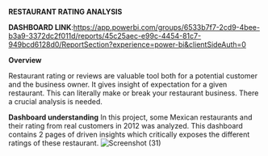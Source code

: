 **RESTAURANT RATING ANALYSIS**

**DASHBOARD LINK**:https://app.powerbi.com/groups/6533b7f7-2cd9-4bee-b3a9-3372dc2f011d/reports/45c25aec-e99c-4454-81c7-949bcd6128d0/ReportSection?experience=power-bi&clientSideAuth=0

**Overview**

Restaurant rating or reviews are valuable tool both for a potential customer and the business owner. It gives insight of expectation for a given restaurant. This can literally make or break your restaurant business. There a crucial analysis is needed.

**Dashboard understanding**
In this project, some Mexican restaurants and their rating from real customers in 2012 was analyzed.
This dashboard contains 2 pages of driven insights which critically exposes the different ratings of these restaurant.
![Screenshot (31)](https://github.com/TheNurseAnalyst/RESTAURANT-RATING/assets/158273691/e09ef583-0435-49f0-b7ca-c8bd2e7a394d)
